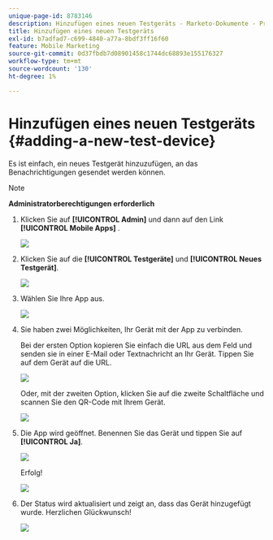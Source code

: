 ```yaml
---
unique-page-id: 8783146
description: Hinzufügen eines neuen Testgeräts - Marketo-Dokumente - Produktdokumentation
title: Hinzufügen eines neuen Testgeräts
exl-id: b7adfad7-c699-4840-a77a-8bdf3ff16f60
feature: Mobile Marketing
source-git-commit: 0d37fbdb7d08901458c1744dc68893e155176327
workflow-type: tm+mt
source-wordcount: '130'
ht-degree: 1%

---
```


# Hinzufügen eines neuen Testgeräts {#adding-a-new-test-device}

Es ist einfach, ein neues Testgerät hinzuzufügen, an das Benachrichtigungen gesendet werden können.

>[!NOTE]
>
>**Administratorberechtigungen erforderlich**

1. Klicken Sie auf **[!UICONTROL Admin]** und dann auf den Link **[!UICONTROL Mobile Apps]** .

   ![](assets/image2015-7-9-14-3a33-3a12.png)

1. Klicken Sie auf die **[!UICONTROL Testgeräte]** und **[!UICONTROL Neues Testgerät]**.

   ![](assets/image2015-7-17-17-3a4-3a52.png)

1. Wählen Sie Ihre App aus.

   ![](assets/image2015-7-17-17-3a6-3a4.png)

1. Sie haben zwei Möglichkeiten, Ihr Gerät mit der App zu verbinden.

   Bei der ersten Option kopieren Sie einfach die URL aus dem Feld und senden sie in einer E-Mail oder Textnachricht an Ihr Gerät. Tippen Sie auf dem Gerät auf die URL.

   ![](assets/image2015-7-20-11-3a27-3a2.png)

   Oder, mit der zweiten Option, klicken Sie auf die zweite Schaltfläche und scannen Sie den QR-Code mit Ihrem Gerät.

   ![](assets/image2015-7-17-17-3a9-3a54.png)

1. Die App wird geöffnet. Benennen Sie das Gerät und tippen Sie auf **[!UICONTROL Ja]**.

   ![](assets/image2015-7-17-17-3a31-3a23.png)

   Erfolg!

   ![](assets/image2015-7-17-17-3a33-3a5.png)

1. Der Status wird aktualisiert und zeigt an, dass das Gerät hinzugefügt wurde. Herzlichen Glückwunsch!

   ![](assets/image2015-7-17-17-3a14-3a32.png)

